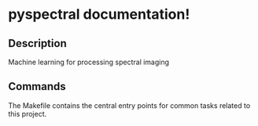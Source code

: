 # pyspectral documentation!

## Description

Machine learning for processing spectral imaging

## Commands

The Makefile contains the central entry points for common tasks related to this project.

